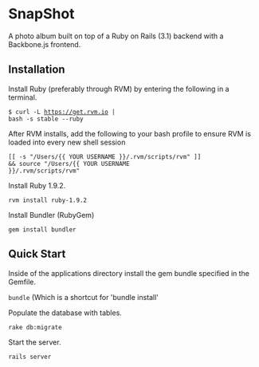 # SnapShot

A photo album built on top of a Ruby on Rails (3.1) backend with a Backbone.js frontend.

## Installation

Install Ruby (preferably through RVM) by entering the following in a terminal.

<code>$ curl -L https://get.rvm.io | bash -s stable --ruby</code>

After RVM installs, add the following to your bash profile to ensure RVM is loaded into every new shell session

<code>[[ -s "/Users/{{ YOUR USERNAME }}/.rvm/scripts/rvm" ]] && source "/Users/{{ YOUR USERNAME }}/.rvm/scripts/rvm"</code>

Install Ruby 1.9.2.

<code>rvm install ruby-1.9.2</code>

Install Bundler (RubyGem)

<code>gem install bundler</code>

## Quick Start

Inside of the applications directory install the gem bundle specified in the Gemfile.

<code>bundle</code> (Which is a shortcut for 'bundle install'

Populate the database with tables.

<code>rake db:migrate</code>

Start the server.

<code>rails server</code>
